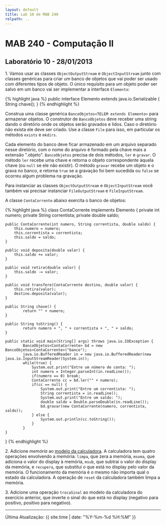 ```yaml
---
layout: default
title: Lab 10 de MAB 240
relpath: ..
---
```


MAB 240 - Computação II
=======================

Laboratório 10 - 28/01/2013
---------------------------

1\. Vamos usar as classes `ObjectOutputStream` e `ObjectInputStream` junto com classes genéricas
para criar um banco de objetos que vai poder ser usado com diferentes tipos de objeto. O único
requisito para um objeto poder ser salvo em um banco vai ser implementar a interface `Elemento`:

{% highlight java %}
public interface Elemento extends java.io.Serializable {
	String chave();
}
{% endhighlight %}

Construa uma classe genérica `BancoObjetos<TELEM extends Elemento>` para armazenar objetos.
O construtor de `BancoObjetos` deve receber uma string dando o diretório onde os objetos serão
gravados e lidos. Caso o diretório não exista ele deve ser criado. Use a classe `File` para isso,
em particular os métodos `exists` e `mkdirs`. 

Cada elemento do banco deve ficar armazenado em um arquivo separado nesse diretório, com o nome do arquivo é
formado pela chave mais a extensão ".objeto". `BancoObjetos` precisa de dois métodos, `ler` e `gravar`.
O método `ler` recebe uma chave e retorna o objeto correspondente àquela chave (ou `null` se ele não existir).
O método `gravar` recebe um objeto e o grava no banco, e retorna `true` se a gravação foi bem sucedida ou
`false` se ocorreu algum problema na gravação.

Para instanciar as classes `ObjectOutputStream` e `ObjectInputStream` você também vai precisar instanciar
`FileOutputStream` e `FileInputStream`.

A classe `ContaCorrente` abaixo exercita o banco de objetos:

{% highlight java %}
class ContaCorrente implements Elemento {
    private int numero;
    private String correntista;
    private double saldo;

    public ContaCorrente(int numero, String correntista, double saldo) {
        this.numero = numero;
        this.correntista = correntista;
        this.saldo = saldo;
    }

    public void deposita(double valor) {
        this.saldo += valor;
    }

    public void retira(double valor) {
        this.saldo -= valor;
    }

    public void transfere(ContaCorrente destino, double valor) {
        this.retira(valor);
        destino.deposita(valor);
    }
    
    public String chave() {
    		return "" + numero;
    }
    
    public String toString() {
    		return numero + ", " + correntista + ", " + saldo;
    }
    
    public static void main(String[] args) throws java.io.IOException {
    		BancoObjetos<ContaCorrente> bd = new BancoObjetos<ContaCorrente>("banco");
    		java.io.BufferedReader in = new java.io.BufferedReader(new java.io.InputStreamReader(System.in));
    		while(true) {
    			System.out.print("Entre um número de conta: ");
    			int numero = Integer.parseInt(in.readLine());
    			if(numero == 0) break;
    			ContaCorrente cc = bd.ler("" + numero);
    			if(cc == null) {
        			System.out.print("Entre um correntista: ");
    				String correntista = in.readLine();
        			System.out.print("Entre um saldo: ");
    				double saldo = Double.parseDouble(in.readLine());
    				bd.gravar(new ContaCorrente(numero, correntista, saldo));
    			} else {
    				System.out.println(cc.toString());
    			}
    		}
    }
}
{% endhighlight %}

2\. Adicione *memória* ao [modelo da calculadora](Calculadora.zip). A calculadora tem quatro operações
envolvendo a memória: `limpa`, que zera a memória, `msoma`, que adiciona o valor do display à memória,
`msub`, que subtrai o valor do display da memória, e `recupera`, que substitui o que está no display
pelo valor da memória. O funcionamento da memória é o mesmo não importa qual o estado da calculadora.
A operação de `reset` da calculadora também limpa a memória.

3\. Adicione uma operação `trocaSinal` ao modelo da calculadora do exercício anterior, que inverte o sinal
do que está no display (negativo para positivo, positivo para negativo).

* * * * *

Última Atualização: {{ site.time | date: "%Y-%m-%d %H:%M" }}
